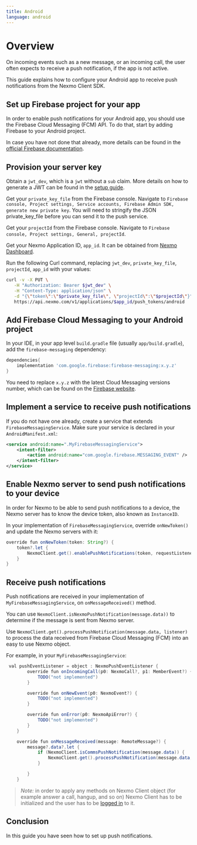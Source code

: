```yaml
---
title: Android
language: android
---
```


# Overview

On incoming events such as a new message, or an incoming call, the user often expects to receive a push notification, if the app is not active.

This guide explains how to configure your Android app to receive push notifications from the Nexmo Client SDK.

## Set up Firebase project for your app

In order to enable push notifications for your Android app, you should use the Firebase Cloud Messaging (FCM) API. To do that, start by adding Firebase to your Android project.

In case you have not done that already, more details can be found in the [official Firebase documentation](https://firebase.google.com/docs/android/setup).

## Provision your server key

Obtain a `jwt_dev`, which is a `jwt` without a `sub` claim. More details on how to generate a JWT can be found in the [setup guide](/tutorials/client-sdk-generate-test-credentials#generate-a-user-jwt).

Get your `private_key_file` from the Firebase console. Navigate to `Firebase console, Project settings, Service accounts, Firebase Admin SDK, generate new private key`. You will need to stringify the JSON private_key_file before you can send it to the push service.

Get your `projectId` from the Firebase console. Navigate to `Firebase console, Project settings, General, projectId`.

Get your Nexmo Application ID, `app_id`. It can be obtained from [Nexmo Dashboard](https://dashboard.nexmo.com/voice/your-applications).

Run the following Curl command, replacing `jwt_dev`, `private_key_file`, `projectId`, `app_id` with your values:

```sh
curl -v -X PUT \
   -H "Authorization: Bearer $jwt_dev" \
   -H "Content-Type: application/json" \
   -d "{\"token\":\"$private_key_file\", \"projectId\":\"$projectId\"}" \
   https://api.nexmo.com/v1/applications/$app_id/push_tokens/android  
```

## Add Firebase Cloud Messaging to your Android project

In your IDE, in your app level `build.gradle` file (usually `app/build.gradle`), add the `firebase-messaging` dependency:

```groovy
dependencies{
    implementation 'com.google.firebase:firebase-messaging:x.y.z'
}
```

You need to replace `x.y.z` with the latest Cloud Messaging versions number, which can be found on the [Firebase website](https://firebase.google.com/support/release-notes/android).

## Implement a service to receive push notifications

If you do not have one already, create a service that extends `FirebaseMessagingService`. Make sure your service is declared in your `AndroidManifest.xml`:

```xml
<service android:name=".MyFirebaseMessagingService">
    <intent-filter>
        <action android:name="com.google.firebase.MESSAGING_EVENT" />
    </intent-filter>
</service>
```

## Enable Nexmo server to send push notifications to your device

In order for Nexmo to be able to send push notifications to a device, the Nexmo server has to know the device token, also known as `InstanceID`.

In your implementation of `FirebaseMessagingService`,  override `onNewToken()` and update the Nexmo servers with it:

```java
override fun onNewToken(token: String?) {
    token?.let {
        NexmoClient.get().enablePushNotifications(token, requestListener)
    }
}
```

## Receive push notifications

Push notifications are received in your implementation of `MyFirebaseMessagingService`, on `onMessageReceived()` method.

You can use `NexmoClient.isNexmoPushNotification(message.data))` to determine if the message is sent from Nexmo server.

Use `NexmoClient.get().processPushNotification(message.data, listener)` to process the data received from Firebase Cloud Messaging (FCM) into an easy to use Nexmo object.

For example, in your `MyFirebaseMessagingService`:

```java
 val pushEventListener = object : NexmoPushEventListener {
        override fun onIncomingCall(p0: NexmoCall?, p1: MemberEvent?) {
            TODO("not implemented")
        }

        override fun onNewEvent(p0: NexmoEvent?) {
            TODO("not implemented")
        }

        override fun onError(p0: NexmoApiError?) {
            TODO("not implemented")
        }
    }

    override fun onMessageReceived(message: RemoteMessage?) {
        message?.data?.let {
            if (NexmoClient.isCommsPushNotification(message.data)) {
                NexmoClient.get().processPushNotification(message.data, pushEventListener)
            }

        }
    }
```

> *Note:* in order to apply any methods on Nexmo Client object (for example answer a call, hangup, and so on) Nexmo Client has to be initialized and the user has to be [logged in]((/client-sdk/getting-started/add-sdk-to-your-app/android)) to it.

## Conclusion

In this guide you have seen how to set up push notifications.
